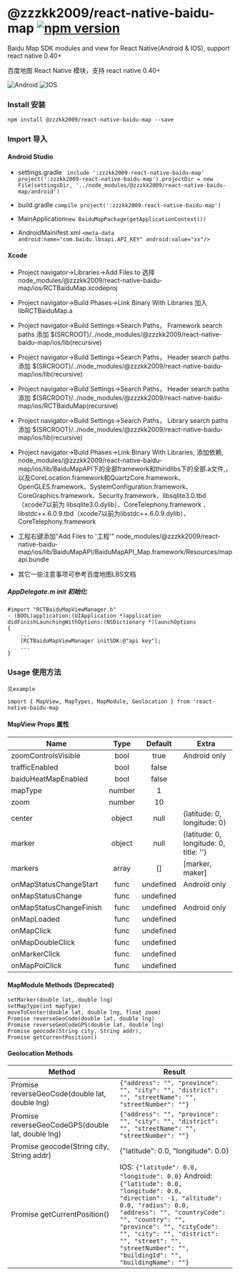 # @zzzkk2009/react-native-baidu-map [![npm version](https://img.shields.io/npm/v/@zzzkk2009/react-native-baidu-map.svg?style=flat)](https://www.npmjs.com/package/@zzzkk2009/react-native-baidu-map)

Baidu Map SDK modules and view for React Native(Android & IOS), support react native 0.40+

百度地图 React Native 模块，支持 react native 0.40+

![Android](https://raw.githubusercontent.com/zzzkk2009/react-native-baidu-map/master/images/android.jpg)
![IOS](https://raw.githubusercontent.com/zzzkk2009/react-native-baidu-map/master/images/ios.jpg)

### Install 安装
    npm install @zzzkk2009/react-native-baidu-map --save
### Import 导入

#### Android Studio
- settings.gradle `
include ':zzzkk2009-react-native-baidu-map'
project(':zzzkk2009-react-native-baidu-map').projectDir = new File(settingsDir, '../node_modules/@zzzkk2009/react-native-baidu-map/android')`

- build.gradle `compile project(':zzzkk2009-react-native-baidu-map')`

- MainApplication`new BaiduMapPackage(getApplicationContext())`
- AndroidMainifest.xml `<meta-data
            android:name="com.baidu.lbsapi.API_KEY" android:value="xx"/>`

#### Xcode
- Project navigator->Libraries->Add Files to 选择 node_modules/@zzzkk2009/react-native-baidu-map/ios/RCTBaiduMap.xcodeproj
- Project navigator->Build Phases->Link Binary With Libraries 加入 libRCTBaiduMap.a
- Project navigator->Build Settings->Search Paths， Framework search paths 添加 $(SRCROOT)/../node_modules/@zzzkk2009/react-native-baidu-map/ios/lib(recursive)
- Project navigator->Build Settings->Search Paths， Header search paths 添加 $(SRCROOT)/../node_modules/@zzzkk2009/react-native-baidu-map/ios/lib(recursive)
- Project navigator->Build Settings->Search Paths， Header search paths 添加 $(SRCROOT)/../node_modules/@zzzkk2009/react-native-baidu-map/ios/RCTBaiduMap(recursive)
- Project navigator->Build Settings->Search Paths， Library search paths 添加 $(SRCROOT)/../node_modules/@zzzkk2009/react-native-baidu-map/ios/lib(recursive)
- Project navigator->Build Phases->Link Binary With Libraries, 添加依赖, node_modules/@zzzkk2009/react-native-baidu-map/ios/lib/BaiduMapAPI下的全部framework和thiridlibs下的全部.a文件,， 以及CoreLocation.framework和QuartzCore.framework、OpenGLES.framework、SystemConfiguration.framework、CoreGraphics.framework、Security.framework、libsqlite3.0.tbd（xcode7以前为 libsqlite3.0.dylib）、CoreTelephony.framework 、libstdc++.6.0.9.tbd（xcode7以前为libstdc++.6.0.9.dylib）、CoreTelephony.framework
- 工程右键添加"Add Files to '工程'" node_modules/@zzzkk2009/react-native-baidu-map/ios/lib/BaiduMapAPI/BaiduMapAPI_Map.framework/Resources/mapapi.bundle

- 其它一些注意事项可参考百度地图LBS文档

##### AppDelegate.m init 初始化
    #import "RCTBaiduMapViewManager.h"
    - (BOOL)application:(UIApplication *)application didFinishLaunchingWithOptions:(NSDictionary *)launchOptions
    {
        ...
        [RCTBaiduMapViewManager initSDK:@"api key"];
        ...
    }
  
### Usage 使用方法
    见example
    
    import { MapView, MapTypes, MapModule, Geolocation } from 'react-native-baidu-map

#### MapView Props 属性
| Name                    | Type  | Default  | Extra 
| ----------------------- |:-----:| :-------:| -------
| zoomControlsVisible     | bool  | true     | Android only
| trafficEnabled          | bool  | false    |
| baiduHeatMapEnabled     | bool  | false    |
| mapType                 | number| 1        |
| zoom                    | number| 10       |
| center                  | object| null     | {latitude: 0, longitude: 0}
| marker                  | object| null     | {latitude: 0, longitude: 0, title: ''}
| markers                 | array | []       | [marker, maker]
| onMapStatusChangeStart  | func  | undefined| Android only
| onMapStatusChange       | func  | undefined|
| onMapStatusChangeFinish | func  | undefined| Android only
| onMapLoaded             | func  | undefined|
| onMapClick              | func  | undefined|
| onMapDoubleClick        | func  | undefined|
| onMarkerClick           | func  | undefined|
| onMapPoiClick           | func  | undefined|

#### MapModule Methods (Deprecated)
    setMarker(double lat, double lng)
    setMapType(int mapType)
    moveToCenter(double lat, double lng, float zoom)
    Promise reverseGeoCode(double lat, double lng)
    Promise reverseGeoCodeGPS(double lat, double lng)
    Promise geocode(String city, String addr),
    Promise getCurrentPosition()
      
#### Geolocation Methods

| Method                    | Result 
| ------------------------- | -------
| Promise reverseGeoCode(double lat, double lng) | `{"address": "", "province": "", "city": "", "district": "", "streetName": "", "streetNumber": ""}`
| Promise reverseGeoCodeGPS(double lat, double lng) |  `{"address": "", "province": "", "city": "", "district": "", "streetName": "", "streetNumber": ""}`
| Promise geocode(String city, String addr) | {"latitude": 0.0, "longitude": 0.0}
| Promise getCurrentPosition() | IOS: `{"latitude": 0.0, "longitude": 0.0}` Android: `{"latitude": 0.0, "longitude": 0.0, "direction": -1, "altitude": 0.0, "radius": 0.0, "address": "", "countryCode": "", "country": "", "province": "", "cityCode": "", "city": "", "district": "", "street": "", "streetNumber": "", "buildingId": "", "buildingName": ""}`
